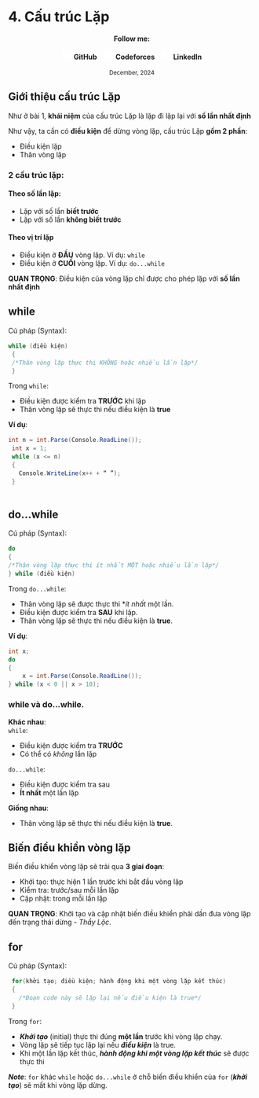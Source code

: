 # 4. Cấu trúc Lặp

<div align="center">
  <p><strong>Follow me:</strong></p>
</div>

<div align="center">
  <p>
    <img src="https://github.com/k1enn/software-engineer-notes/blob/main/subjects/web-programming/Buoi1/Bai01/images/github.png" alt="GitHub Logo" width="20" height="20" />
    <strong><a style="text-decoration:none;" href="https://github.com/k1enn" target="_blank">GitHub</a></strong>
    <img style="padding-left: 10px; " src="https://github.com/k1enn/software-engineer-notes/blob/main/subjects/web-programming/Buoi1/Bai01/images/codeforces.png" alt="Codeforces Logo" width="20" height="20" />
    <strong><a style="text-decoration:none;" href="https://codeforces.com/profile/dinhtrungkien" target="_blank">Codeforces</a></strong>
    <img style="padding-left: 10px;" src="https://github.com/k1enn/software-engineer-notes/blob/main/subjects/web-programming/Buoi1/Bai01/images/linkedin.png" alt="LinkedIn Logo" width="20" height="20" />
    <strong><a style="text-decoration:none;" href="https://www.linkedin.com/in/k1enn/" target="_blank">LinkedIn</a></strong>
  </p>
      <small> December, 2024</small>
</div>

## Giới thiệu cấu trúc Lặp
Như ở bài 1, **khái niệm** của cấu trúc Lặp là lặp đi lặp lại với **số lần nhất định**

Như vậy, ta cần có **điều kiện** để dừng vòng lặp, cấu trúc Lặp **gồm 2 phần**:
- Điều kiện lặp
- Thân vòng lặp

### 2 cấu trúc lặp:

#### Theo số lần lặp:
- Lặp với số lần **biết trước**  
- Lặp với số lần **không biết trước**

#### Theo vị trí lặp
- Điều kiện ở **ĐẦU** vòng lặp. Ví dụ: `while`
- Điều kiện ở **CUỐI** vòng lặp. Ví dụ: `do...while`

**QUAN TRỌNG**:
Điều kiện của vòng lặp chỉ được cho phép lặp với **số lần nhất định**

## while
Cú pháp (Syntax):
```csharp
while (điều kiện)
 {
 /*Thân vòng lặp thực thi KHÔNG hoặc nhiều lần lặp*/
 }
```

Trong `while`:
- Điều kiện được kiểm tra **TRƯỚC** khi lặp
- Thân vòng lặp sẽ thực thi nếu điều kiện là **true**

**Ví dụ**:
```cs
int n = int.Parse(Console.ReadLine());
 int x = 1;
 while (x <= n)
 {
   Console.WriteLine(x++ + “ ”);
 }
 
```

## do...while
Cú pháp (Syntax):
```csharp
do 
{
/*Thân vòng lặp thực thi ít nhất MỘT hoặc nhiều lần lặp*/
} while (điều kiện)
```

Trong `do...while`: 
- Thân vòng lặp sẽ được thực thi **ít nhất* một lần.
- Điều kiện được kiểm tra **SAU** khi lặp.
- Thân vòng lặp sẽ thực thi nếu điều kiện là **true**.

**Ví dụ**:
```cs
int x;
do
{
	x = int.Parse(Console.ReadLine());
} while (x < 0 || x > 10);
```

### while và do...while.
**Khác nhau**:  
`while`: 
- Điều kiện được kiểm tra **TRƯỚC**  
- Có thể có *không* lần lặp  

`do...while`: 
- Điều kiện được kiểm tra sau
- **Ít nhất** một lần lặp

**Giống nhau**:
- Thân vòng lặp sẽ thực thi nếu điều kiện là **true**.

## Biến điều khiển vòng lặp
Biến điều khiển vòng lặp sẽ trải qua **3 giai đoạn**: 
- Khởi tạo: thực hiện 1 lần trước khi bắt đầu vòng lặp
- Kiểm tra: trước/sau mỗi lần lặp
- Cập nhật: trong mỗi lần lặp

**QUAN TRỌNG**: 
Khởi tạo và cập nhật biến điều khiển phải 
dần đưa vòng lặp đến trạng thái dừng *- Thầy Lộc*.

## for
Cú pháp (Syntax):
```cs
 for(khởi tạo; điều kiện; hành động khi một vòng lặp kết thúc)
 {
   /*Đoạn code này sẽ lặp lại nếu điều kiện là true*/
 } 
```

Trong `for`:
- ***Khởi tạo*** (initial) thực thi đúng **một lần** trước khi vòng lặp chạy.
- Vòng lặp sẽ tiếp tục lặp lại nếu ***điều kiện*** là true.
- Khi một lần lặp kết thúc, ***hành động khi một vòng lặp kết thúc*** sẽ được thực thi

***Note***: `for` khác `while` hoặc `do...while` ở chỗ biến điều khiển của `for` (***khởi tạo***) sẽ mất khi vòng lặp dừng.